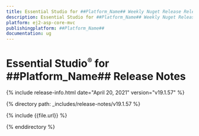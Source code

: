 ```yaml
---
title: Essential Studio for ##Platform_Name## Weekly Nuget Release Release Notes  
description: Essential Studio for ##Platform_Name## Weekly Nuget Release Release Notes  
platform: ej2-asp-core-mvc
publishingplatform: ##Platform_Name##
documentation: ug
---
```


# Essential Studio<sup style="font-size:70%">&reg;</sup> for  ##Platform_Name##  Release Notes  

{% include release-info.html date="April 20, 2021"   version="v19.1.57"  %} 

{% directory path: _includes/release-notes/v19.1.57 %}

{% include {{file.url}} %}

{% enddirectory %}
